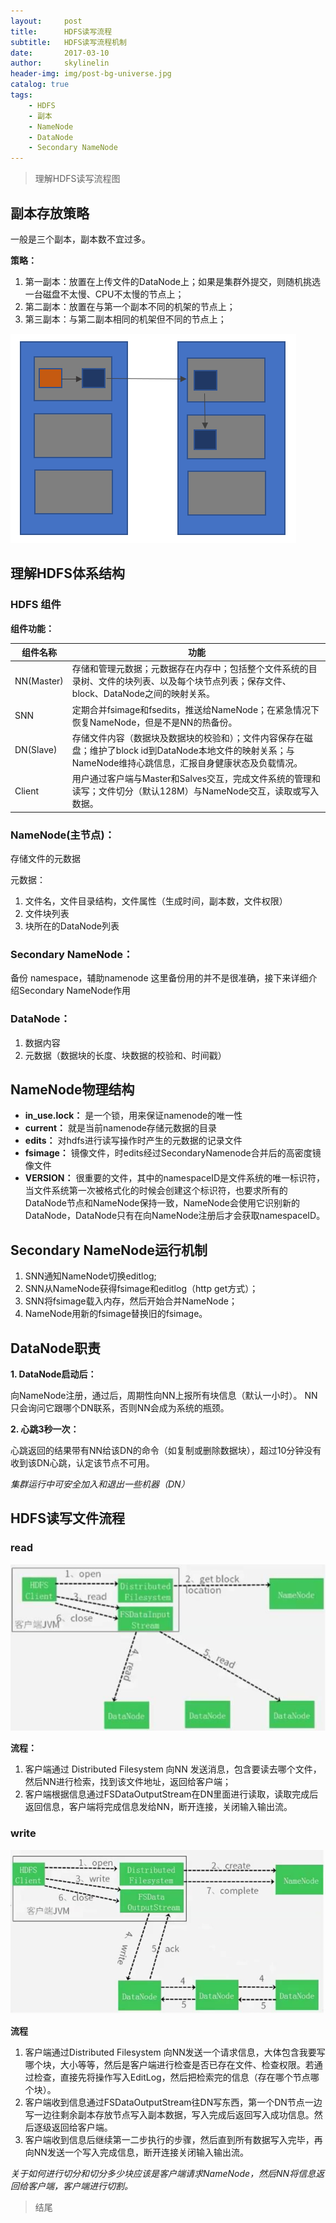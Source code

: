 ```yaml
---
layout:     post
title:      HDFS读写流程
subtitle:   HDFS读写流程机制
date:       2017-03-10
author:     skylinelin
header-img: img/post-bg-universe.jpg
catalog: true
tags:
    - HDFS
    - 副本
    - NameNode
	- DataNode
	- Secondary NameNode
---
```



> 理解HDFS读写流程图

## 副本存放策略

一般是三个副本，副本数不宜过多。

**策略：**
1.	第一副本：放置在上传文件的DataNode上；如果是集群外提交，则随机挑选一台磁盘不太慢、CPU不太慢的节点上；
2.	第二副本：放置在与第一个副本不同的机架的节点上；
3.	第三副本：与第二副本相同的机架但不同的节点上；

![/resource_img/fbcf.png](/resource_img/fbcf.png)


## 理解HDFS体系结构

### HDFS 组件
**组件功能：**

组件名称 | 功能
---|---
NN(Master) | 存储和管理元数据；元数据存在内存中；包括整个文件系统的目录树、文件的块列表、以及每个块节点列表；保存文件、block、DataNode之间的映射关系。
SNN | 定期合并fsimage和fsedits，推送给NameNode；在紧急情况下恢复NameNode，但是不是NN的热备份。
DN(Slave) | 存储文件内容（数据块及数据块的校验和）；文件内容保存在磁盘；维护了block id到DataNode本地文件的映射关系；与NameNode维持心跳信息，汇报自身健康状态及负载情况。
Client | 用户通过客户端与Master和Salves交互，完成文件系统的管理和读写；文件切分（默认128M）与NameNode交互，读取或写入数据。

### NameNode(主节点)：

存储文件的元数据

元数据：
1.	文件名，文件目录结构，文件属性（生成时间，副本数，文件权限）
2.	文件块列表
3.	块所在的DataNode列表

### Secondary NameNode：
备份 namespace，辅助namenode
这里备份用的并不是很准确，接下来详细介绍Secondary NameNode作用

### DataNode：
1.	数据内容
2.	元数据（数据块的长度、块数据的校验和、时间戳）


## NameNode物理结构

 - **in_use.lock：** 是一个锁，用来保证namenode的唯一性
 - **current：** 就是当前namenode存储元数据的目录
 - **edits：** 对hdfs进行读写操作时产生的元数据的记录文件
 - **fsimage：** 镜像文件，时edits经过SecondaryNamenode合并后的高密度镜像文件
 - **VERSION：** 很重要的文件，其中的namespaceID是文件系统的唯一标识符，当文件系统第一次被格式化的时候会创建这个标识符，也要求所有的DataNode节点和NameNode保持一致，NameNode会使用它识别新的DataNode，DataNode只有在向NameNode注册后才会获取namespaceID。

## Secondary NameNode运行机制

1. SNN通知NameNode切换editlog;
2. SNN从NameNode获得fsimage和editlog（http get方式）；
3. SNN将fsimage载入内存，然后开始合并NameNode；
4. NameNode用新的fsimage替换旧的fsimage。

## DataNode职责

**1. DataNode启动后：**

向NameNode注册，通过后，周期性向NN上报所有块信息（默认一小时）。
NN只会询问它跟哪个DN联系，否则NN会成为系统的瓶颈。

**2. 心跳3秒一次：**

心跳返回的结果带有NN给该DN的命令（如复制或删除数据块），超过10分钟没有收到该DN心跳，认定该节点不可用。

*集群运行中可安全加入和退出一些机器（DN）*

## HDFS读写文件流程

### read
![read](/resource_img/read.png)

**流程：**
1.	客户端通过 Distributed Filesystem 向NN 发送消息，包含要读去哪个文件，然后NN进行检索，找到该文件地址，返回给客户端；
2.	客户端根据信息通过FSDataOutputStream在DN里面进行读取，读取完成后返回信息，客户端将完成信息发给NN，断开连接，关闭输入输出流。

### write
![write](/resource_img/write.png)

**流程**
1.	客户端通过Distributed Filesystem 向NN发送一个请求信息，大体包含我要写哪个块，大小等等，然后是客户端进行检查是否已存在文件、检查权限。若通过检查，直接先将操作写入EditLog，然后把检索完的信息（存在哪个节点哪个块）。
2.	客户端收到信息通过FSDataOutputStream往DN写东西，第一个DN节点一边写一边往剩余副本存放节点写入副本数据，写入完成后返回写入成功信息。然后逐级返回给客户端。
3.	客户端收到信息后继续第一二步执行的步骤，然后直到所有数据写入完毕，再向NN发送一个写入完成信息，断开连接关闭输入输出流。

*关于如何进行切分和切分多少块应该是客户端请求NameNode，然后NN将信息返回给客户端，客户端进行切割。*

> 结尾
